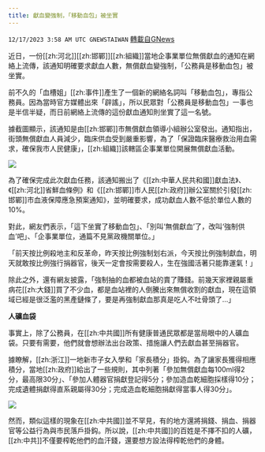 ```yaml
---
title: 獻血變強制，「移動血包」被坐實
---
```

`12/17/2023 3:58 AM UTC GNEWSTAIWAN` [轉載自GNews](https://gnews.org/articles/2119276)



近日，一份[[zh:河北]][[zh:邯鄲]][[zh:組織]]當地企事業單位無償獻血的通知在網絡上流傳，該通知明確要求獻血人數，無償獻血變強制，「公務員是移動血包」被坐實。  

前不久的「血槽姐」[[zh:事件]]產生了一個新的網絡名詞叫「移動血包」，專指公務員。因為當時官方媒體出來「辟謠」，所以民眾對「公務員是移動血包」一事也是半信半疑，而日前網絡上流傳的這份獻血通知則坐實了這一名號。

  

據截圖顯示，該通知是由[[zh:邯鄲]]市無償獻血領導小組辦公室發出。通知指出，街頭無償獻血人員減少，臨床供血受到嚴重影響，為了「保證臨床醫療救治用血需求，確保我市人民健康」，[[zh:組織]]該轄區企事業單位開展無償獻血活動。


![](ipfs://QmbXAT6ygRfMuhmM54zqcFPFxCk1J1f8EgurQnteaZ6zZx?.png)
  

為了確保完成此次獻血任務，該通知搬出了《[[zh:中華人民共和國]]獻血法》、《[[zh:河北]]省鮮血條例》和《[[zh:邯鄲]]市人民[[zh:政府]]辦公室關於引發[[zh:邯鄲]]市血液保障應急預案通知》，並明確要求，成功獻血人數不低於單位人數的10%。

  

對此，網友們表示，「這下坐實了移動血包」、「別叫‘無償獻血’了，改叫‘強制供血’吧」、「企事業單位，通篇不見黨政機關單位。」

  

 「前天按比例殺地主和反革命，昨天按比例強制划右派，今天按比例強制獻血，明天就敢按比例強行捐器官，後天一定會按需要殺人，生在強國活著只能靠運氣！」

  

除此之外，還有網友披露，「強制抽的血都被血站的賣了賺錢。前幾天家裡親屬重病花[[zh:大錢]]買了不少血，都是血站裡的人倒騰出來無償收割的獻血，現在這領域已經是很泛濫的黑產鏈條了，要是再強制獻血那真是吃人不吐骨頭了…」

  

**人礦血袋**

  

事實上，除了公務員，在[[zh:中共國]]所有健康普通民眾都是當局眼中的人礦血袋。只要有需要，他們就會想辦法出台政策、措施讓人們去獻血甚至捐器官。

  

據瞭解，[[zh:浙江]]一地新市子女入學和「家長積分」掛鈎。為了讓家長獲得相應積分，當地[[zh:政府]]給出了一些規則，其中列著「參加無償獻血每100ml得2分，最高限30分」、「參加人體器官捐獻登記得5分；參加造血乾細胞採樣得10分；完成遺體捐獻得直系親屬得30分；完成造血乾細胞捐獻得當事人得30分」。


![](ipfs://QmPfVUB1sTup89oe5cRpvzpZyFACZpoutPii6DR9yFMNBN?.png)
  

然而，類似這樣的現象在[[zh:中共國]]並不罕見，有的地方還將捐錢、捐血、捐器官等公益行為與市民落戶掛鈎。所以說，[[zh:中共國]]的百姓是不擇不扣的人礦，[[zh:中共]]不僅要榨乾他們的血汗錢，還要想方設法得榨乾他們的身體。
